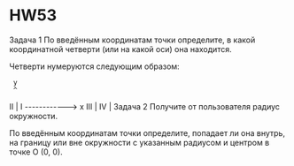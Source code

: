 # HW53
Задача 1
По введённым координатам точки определите, в какой координатной четверти (или на какой оси) она находится.

Четверти нумеруются следующим образом:

     y
     ^
 II  |  I
------------> x
 III |  IV
     |
Задача 2
Получите от пользователя радиус окружности.

По введённым координатам точки определите, попадает ли она внутрь, на границу или вне окружности с указанным радиусом и центром в точке O (0, 0).
